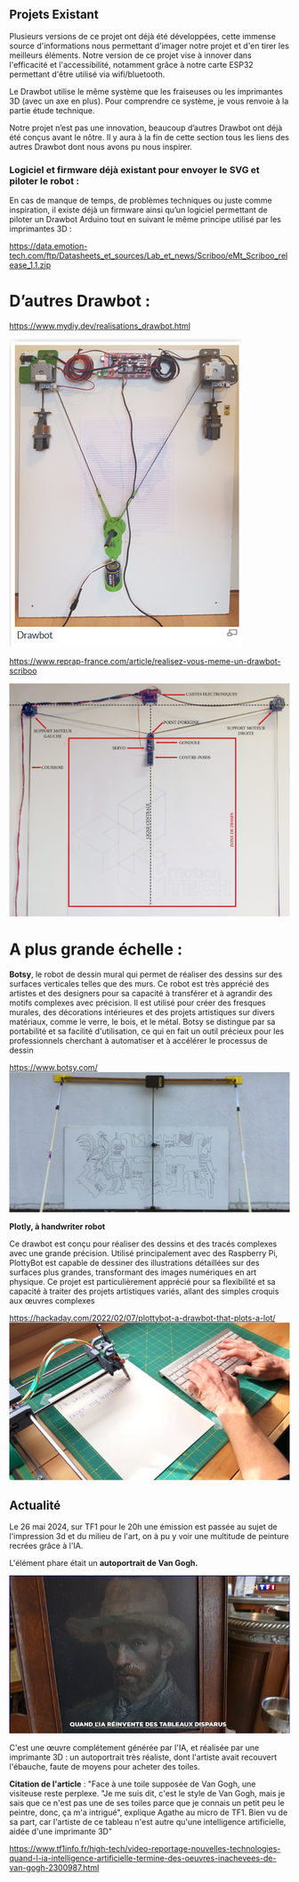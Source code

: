## **Projets Existant**

Plusieurs versions de ce projet ont déjà été développées, cette immense source d'informations nous permettant d'imager notre projet et d'en tirer les meilleurs éléments. Notre version de ce projet vise à innover dans l'efficacité et l'accessibilité, notamment grâce à notre carte ESP32 permettant d'être utilisé via wifi/bluetooth.

Le Drawbot utilise le même système que les fraiseuses ou les imprimantes 3D (avec un axe en plus). Pour comprendre ce système, je vous renvoie à la partie étude technique.

Notre projet n’est pas une innovation, beaucoup d’autres Drawbot ont déjà été conçus avant le nôtre. Il y aura à la fin de cette section tous les liens des autres Drawbot dont nous avons pu nous inspirer.

### **Logiciel et firmware déjà existant pour envoyer le SVG et piloter le robot :**

En cas de manque de temps, de problèmes techniques ou juste comme inspiration, il existe déjà un firmware ainsi qu’un logiciel permettant de piloter un Drawbot Arduino tout en suivant le même principe utilisé par les imprimantes 3D :

https://data.emotion-tech.com/ftp/Datasheets_et_sources/Lab_et_news/Scriboo/eMt_Scriboo_release_1.1.zip

# D’autres Drawbot :

https://www.mydiy.dev/realisations_drawbot.html

![exemple1](../images/exemple1.png) 

https://www.reprap-france.com/article/realisez-vous-meme-un-drawbot-scriboo

![exemple2](../images/exemple2.png) 

# A plus grande échelle :

**Botsy**, le robot de dessin mural qui permet de réaliser des dessins sur des surfaces verticales telles que des murs. 
Ce robot est très apprécié des artistes et des designers pour sa capacité à transférer et à agrandir des motifs complexes avec précision. 
Il est utilisé pour créer des fresques murales, des décorations intérieures et des projets artistiques sur divers matériaux, comme le verre, le bois, et le métal. Botsy se distingue par sa portabilité et sa facilité d'utilisation, ce qui en fait un outil précieux pour les professionnels cherchant à automatiser et à accélérer le processus de dessin 

https://www.botsy.com/
![Botsy](../images/botsy.png) 

**Plotly, à handwriter robot**

Ce drawbot est conçu pour réaliser des dessins et des tracés complexes avec une grande précision. Utilisé principalement avec des Raspberry Pi, PlottyBot est capable de dessiner des illustrations détaillées sur des surfaces plus grandes, transformant des images numériques en art physique. Ce projet est particulièrement apprécié pour sa flexibilité et sa capacité à traiter des projets artistiques variés, allant des simples croquis aux œuvres complexes​

https://hackaday.com/2022/02/07/plottybot-a-drawbot-that-plots-a-lot/
![mit](../images/plotly.png) 

## Actualité

Le 26 mai 2024, sur TF1 pour le 20h une émission est passée au sujet de l'impression 3d et du milieu de l'art, on à pu y voir une multitude de peinture recrées grâce à l'IA.

L'élément phare était un **autoportrait de Van Gogh.**

![vangogh](../images/20h.png)

C'est une œuvre complétement générée par l'IA, et réalisée par une imprimante 3D : un autoportrait très réaliste, dont l'artiste avait recouvert l'ébauche, faute de moyens pour acheter des toiles.

**Citation de l'article** :
"Face à une toile supposée de Van Gogh, une visiteuse reste perplexe. "Je me suis dit, c'est le style de Van Gogh, mais je sais que ce n'est pas une de ses toiles parce que je connais un petit peu le peintre, donc, ça m'a intrigué", explique Agathe au micro de TF1. Bien vu de sa part, car l'artiste de ce tableau n'est autre qu'une intelligence artificielle, aidée d'une imprimante 3D"

https://www.tf1info.fr/high-tech/video-reportage-nouvelles-technologies-quand-l-ia-intelligence-artificielle-termine-des-oeuvres-inachevees-de-van-gogh-2300987.html
